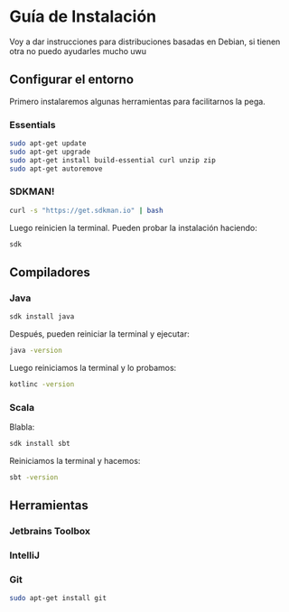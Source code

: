 # Guía de Instalación

Voy a dar instrucciones para distribuciones basadas en Debian, si tienen otra no puedo ayudarles 
mucho uwu

## Configurar el entorno

Primero instalaremos algunas herramientas para facilitarnos la pega.

### Essentials

```bash
sudo apt-get update
sudo apt-get upgrade
sudo apt-get install build-essential curl unzip zip
sudo apt-get autoremove
```

### SDKMAN!

```bash
curl -s "https://get.sdkman.io" | bash
```

Luego reinicien la terminal.
Pueden probar la instalación haciendo:

```bash
sdk
```

## Compiladores

### Java

```bash
sdk install java
```

Después, pueden reiniciar la terminal y ejecutar:

```bash
java -version
```

Luego reiniciamos la terminal y lo probamos:

```bash
kotlinc -version
```

### Scala

Blabla:

```bash
sdk install sbt
```

Reiniciamos la terminal y hacemos:

```bash
sbt -version
```

## Herramientas

### Jetbrains Toolbox


### IntelliJ

### Git

```bash
sudo apt-get install git
```
